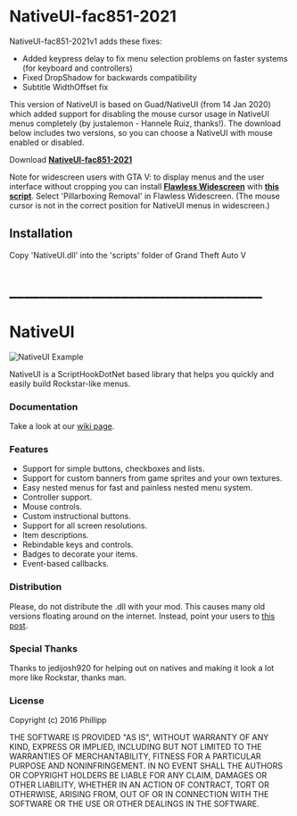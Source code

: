 # NativeUI-fac851-2021
NativeUI-fac851-2021v1 adds these fixes:
- Added keypress delay to fix menu selection problems on faster systems (for keyboard and controllers)
- Fixed DropShadow for backwards compatibility
- Subtitle WidthOffset fix

This version of NativeUI is based on Guad/NativeUI (from 14 Jan 2020) which added support for disabling the mouse cursor usage in NativeUI menus completely (by justalemon - Hannele Ruiz, thanks!). The download below includes two versions, so you can choose a NativeUI with mouse enabled or disabled.

Download [**NativeUI-fac851-2021**](http://lucid-q.net/nui/)

Note for widescreen users with GTA V: to display menus and the user interface without cropping you can install [**Flawless Widescreen**](http://www.flawlesswidescreen.org/) with [**this script**](https://community.pcgamingwiki.com/files/file/1876-grand-theft-auto-v-fov-ultrawide-new-fws-script/).
Select 'Pillarboxing Removal' in Flawless Widescreen. (The mouse cursor is not in the correct position for NativeUI menus in widescreen.)

## Installation
Copy 'NativeUI.dll' into the 'scripts' folder of Grand Theft Auto V

# __________________________________

# NativeUI
![NativeUI Example](http://i.imgur.com/nqD2Ty1.png)

NativeUI is a ScriptHookDotNet based library that helps you quickly and easily build Rockstar-like menus.

### Documentation
Take a look at our [wiki page](https://github.com/Guad/NativeUI/wiki/Home).

### Features
* Support for simple buttons, checkboxes and lists.
* Support for custom banners from game sprites and your own textures.
* Easy nested menus for fast and painless nested menu system.
* Controller support.
* Mouse controls.
* Custom instructional buttons.
* Support for all screen resolutions.
* Item descriptions.
* Rebindable keys and controls.
* Badges to decorate your items.
* Event-based callbacks.

### Distribution
Please, do not distribute the .dll with your mod. This causes many old versions floating around on the internet. Instead, point your users to [this post](http://gtaforums.com/topic/809284-net-nativeui/).

### Special Thanks
Thanks to jedijosh920 for helping out on natives and making it look a lot more like Rockstar, thanks man.

### License
Copyright (c) 2016 Phillipp

THE SOFTWARE IS PROVIDED "AS IS", WITHOUT WARRANTY OF ANY KIND, EXPRESS OR IMPLIED, INCLUDING BUT NOT LIMITED TO THE WARRANTIES OF MERCHANTABILITY, FITNESS FOR A PARTICULAR PURPOSE AND NONINFRINGEMENT. IN NO EVENT SHALL THE AUTHORS OR COPYRIGHT HOLDERS BE LIABLE FOR ANY CLAIM, DAMAGES OR OTHER LIABILITY, WHETHER IN AN ACTION OF CONTRACT, TORT OR OTHERWISE, ARISING FROM, OUT OF OR IN CONNECTION WITH THE SOFTWARE OR THE USE OR OTHER DEALINGS IN THE SOFTWARE.
